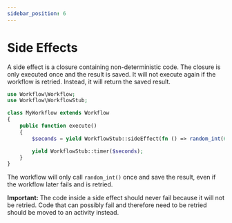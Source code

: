 ```yaml
---
sidebar_position: 6
---
```


# Side Effects

A side effect is a closure containing non-deterministic code. The closure is only executed once and the result is saved. It will not execute again if the workflow is retried. Instead, it will return the saved result.

```php
use Workflow\Workflow;
use Workflow\WorkflowStub;

class MyWorkflow extends Workflow
{
    public function execute()
    {
        $seconds = yield WorkflowStub::sideEffect(fn () => random_int(60, 120));

        yield WorkflowStub::timer($seconds);
    }
}
```

The workflow will only call `random_int()` once and save the result, even if the workflow later fails and is retried.

**Important:** The code inside a side effect should never fail because it will not be retried. Code that can possibly fail and therefore need to be retried should be moved to an activity instead.
